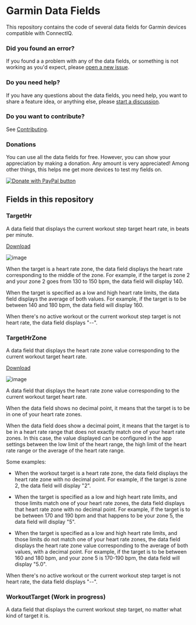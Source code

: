 # Garmin Data Fields
This repository contains the code of several data fields for Garmin devices compatible with ConnectIQ.

### Did you found an error?
If you found a a problem with any of the data fields, or something is not working as you'd expect, please [open a new issue](https://github.com/ferranpujolcamins/GarminDataFields/issues/new/choose).

### Do you need help?
If you have any questions about the data fields, you need help, you want to share a feature idea, or anything else, please [start a discussion](https://github.com/ferranpujolcamins/GarminDataFields/discussions/new).

### Do you want to contribute?
See [Contributing](CONTRIBUTING.md).

### Donations
You can use all the data fields for free. However, you can show your appreciation by making a donation. Any amount is very appreciated! Among other things, this helps me get more devices to test my fields on.

<a href="https://www.paypal.com/donate/?business=SNYLYZW7C6NMQ&no_recurring=0&item_name=I+really+appreciate+your+contribution%21+I%27m+glad+you+found+my+work+useful.&currency_code=EUR">
<img src="https://www.paypalobjects.com/en_US/i/btn/btn_donate_SM.gif" alt="Donate with PayPal button" 
title="PayPal – The safer, easier way to pay online!" border="0" />
</a>

## Fields in this repository
### TargetHr
A data field that displays the current workout step target heart rate, in beats per minute.

[Download](https://apps.garmin.com/en-US/apps/a686aad7-0747-47e9-b61f-83e44aa7ea3a)

![image](https://user-images.githubusercontent.com/6429775/143912998-0ba62450-05a0-40c4-a8bb-6bf1055221d7.png)

When the target is a heart rate zone, the data field displays the heart rate corresponding to the middle of the zone.
For example, if the target is zone 2 and your zone 2 goes from 130 to 150 bpm, the data field will display 140.

When the target is specified as a low and high heart rate limits, the data field displays the average of both values.
For example, if the target is to be between 140 and 180 bpm, the data field will display 160.

When there's no active workout or the current workout step target is not heart rate, the data field displays "--".

### TargetHrZone
A data field that displays the heart rate zone value corresponding to the current workout target heart rate.

[Download](https://apps.garmin.com/es-ES/apps/bd6adc81-599a-44be-a483-34b457ef9e1b)

![image](https://user-images.githubusercontent.com/6429775/143912998-0ba62450-05a0-40c4-a8bb-6bf1055221d7.png)

A data field that displays the heart rate zone value corresponding to the current workout target heart rate.

When the data field shows no decimal point, it means that the target is to be in one of your heart rate zones.

When the data field does show a decimal point, it means that the target is to be in a heart rate range that does not exactly match one of your heart rate zones.
In this case, the value displayed can be configured in the app settings between the low limit of the heart range, the high limit of the heart rate range or the average of the heart rate range.

Some examples:
- When the workout target is a heart rate zone, the data field displays the heart rate zone with no decimal point. For example, if the target is zone 2, the data field will display "2".

- When the target is specified as a low and high heart rate limits, and those limits match one of your heart rate zones, the data field displays that heart rate zone with no decimal point. For example, if the target is to be between 170 and 190 bpm and that happens to be your zone 5, the data field will display "5".

- When the target is specified as a low and high heart rate limits, and those limits do not match one of your heart rate zones, the data field displays the heart rate zone value corresponding to the average of both values, with a decimal point. For example, if the target is to be between 160 and 180 bpm, and your zone 5 is 170-190 bpm, the data field will display "5.0".

When there's no active workout or the current workout step target is not heart rate, the data field displays "--".

### WorkoutTarget (Work in progress)
A data field that displays the current workout step target, no matter what kind of target it is.
